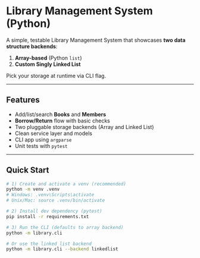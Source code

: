 # Library Management System (Python)

A simple, testable Library Management System that showcases **two data structure backends**:
1. **Array-based** (Python `list`)
2. **Custom Singly Linked List**

Pick your storage at runtime via CLI flag.

---

## Features

- Add/list/search **Books** and **Members**
- **Borrow/Return** flow with basic checks
- Two pluggable storage backends (Array and Linked List)
- Clean service layer and models
- CLI app using `argparse`
- Unit tests with `pytest`

---

## Quick Start

```bash
# 1) Create and activate a venv (recommended)
python -m venv .venv
# Windows: .venv\Scripts\activate
# Unix/Mac: source .venv/bin/activate

# 2) Install dev dependency (pytest)
pip install -r requirements.txt

# 3) Run the CLI (defaults to array backend)
python -m library.cli

# Or use the linked list backend
python -m library.cli --backend linkedlist
